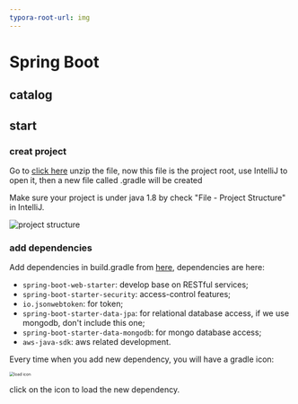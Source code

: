 ```yaml
---
typora-root-url: img
---
```


# Spring Boot

## catalog



## start

### creat project

Go to [click here](https://start.spring.io/) unzip the file, now this file is the project root, use IntelliJ to open it, then a new file called .gradle will be created

Make sure your project is under java 1.8 by check "File - Project Structure" in IntelliJ.

![project structure](/img/project_structure.png)



### add dependencies

Add dependencies in build.gradle from [here](https://mvnrepository.com/artifact/org.springframework.boot), dependencies are here:

- `spring-boot-web-starter`: develop base on RESTful services;
- `spring-boot-starter-security`: access-control features;
- `io.jsonwebtoken`: for token;
- `spring-boot-starter-data-jpa`: for relational database access, if we use mongodb, don't include this one;
- `spring-boot-starter-data-mongodb`: for mongo database access;
- `aws-java-sdk`: aws related development.

Every time when you add new dependency, you will have a gradle icon:

<img src="/img/load_dependencies.png" alt="load icon" style="zoom:50%;" />



click on the icon to load the new dependency.

